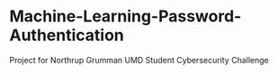 # Machine-Learning-Password-Authentication
Project for Northrup Grumman UMD Student Cybersecurity Challenge
